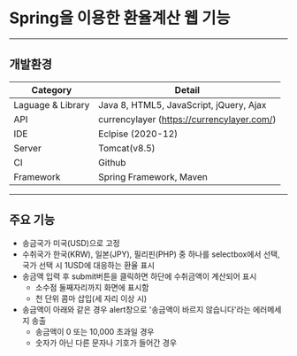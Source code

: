 # Spring을 이용한 환율계산 웹 기능
------------
## 개발환경
Category | Detail
---- | ----
Laguage & Library | Java 8, HTML5, JavaScript, jQuery, Ajax
API | currencylayer (https://currencylayer.com/)
IDE | Eclpise (2020-12)
Server | Tomcat(v8.5)
CI | Github
Framework | Spring Framework, Maven
------------
## 주요 기능
* 송금국가 미국(USD)으로 고정
* 수취국가 한국(KRW), 일본(JPY), 필리핀(PHP) 중 하나를 selectbox에서 선택, 국가 선택 시 1USD에 대응하는 환율 표시
* 송금액 입력 후 submit버튼을 클릭하면 하단에 수취금액이 계산되어 표시
  * 소수점 둘째자리까지 화면에 표시함
  * 천 단위 콤마 삽입(세 자리 이상 시)
* 송금액이 아래와 같은 경우 alert창으로 '송금액이 바르지 않습니다'라는 에러메세지 송출
  * 송금액이 0 또는 10,000 초과일 경우
  * 숫자가 아닌 다른 문자나 기호가 들어간 경우
